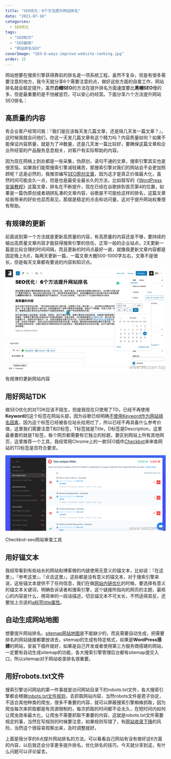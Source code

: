 ```yaml
---
title: "SEO优化：6个方法提升网站排名"
date: "2021-07-18"
categories: 
  - SEO优化
tags: 
  - "SEO知识"
  - "SEO基础"
  - "网站排名SEO"
coverImage: "SEO-6-ways-improve-website-ranking.jpg"
order: 15
---
```


网站想要在搜索引擎获得靠前的排名是一项系统工程，虽然不复杂，但是有很多需要注意的地方，我今天就分享6个需要注意的点，做好这些方面的自查工作，网站排名就会稳定提升，虽然**白帽SEO**的方法在提升排名方面速度要比**黑帽SEO**慢的多，但是最重要的是不怕被惩罚，可以安心的经营。下面分享六个方法提升网站SEO排名：

## 高质量的内容

有企业客户经常问我：『我们是应该每天发几篇文章，还是隔几天发一篇文章？』，这时候我就会问他们，你这一天发几篇文章有这个精力吗？内容质量如何？如果不能保证内容质量，就是为了冲数量，还是几天发一篇比较好，要确保这篇文章和企业所经营的产品服务息息相关，对客户有实际帮助的内容。

因为现在网络上到处都是一些采集，伪原创，语句不通的文章，搜索引擎其实也是很苦恼，如果我们能帮搜索引擎减轻痛苦，那搜索引擎对我们的网站会不会更加照顾呢？这是必然的，我推崇编写[SEO原创文章](https://www.helloyu.top/seo/writing-seo-article/)，因为这才是真正价值最大化，虽然时间可能会久一点，但是也是最安全最长久的方法，比如我写的《[WordPress安装教程](https://www.helloyu.top/seo/wordpress-install-2021/)》这篇文章，排名在不断提升，现在已经在谷歌排到首页第4的位置，如果是一篇伪原创或者胡拼乱凑的文章内容，谷歌是不可能给这样的排名，这篇文章给我带来的好处也显而易见，那就是稳定的点击和访问量，这对于提升网站权重很有帮助。

## 有规律的更新

前面说到第一个方法就是更新高质量的内容，有高质量的内容还是不够，要持续的输出高质量文章内容才能获得搜索引擎的信任，正常一般的企业站点，2天更新一篇是比较合理的时间间隔，而且更新的时间点最好一直，就像我更新文章内容都是固定晚上8点，每两天更新一篇，一篇文章大概500-1000字左右，文章不是很长，但是每天文章都有要说的内容和知识点。

![seo-publish-post-regularly](images/seo-publish-post-regularly-1024x640.png)

有规律的更新网站内容

## 用好网站TDK

做SEO优化的对TDK应该不陌生，但是我现在只使用了TD，已经不再使用**Keyword**的这个标签在网站头部，因为谷歌已经明确[不使用Keyword作为网站排名因素](https://developers.google.com/search/blog/2009/09/google-does-not-use-keywords-meta-tag)，因为这个标签已经被各位站长给用烂了，所以已经不再具备什么参考价值，这里我们需要注意T和D标签，T标签就是Title，D标签是Description，这里最重要的就是T标签，每个网页都需要有它独立的标题，要区别网站上所有其他网页，这里推荐一个工具，我经常用Chrome上的一款SEO插件[Checkbot](https://www.checkbot.io/?utm_source=checkbot-extension&utm_medium=extension&utm_content=home-logo)来审查网站的TD标签是否符合要求。

![checkbot-seo-tools](images/checkbot-seo-tools-1024x482.png)

Checkbot-seo网站审查工具

## 用好锚文本

我经常看到有些站长的网站和博客做的内链使用无意义的锚文本，比如说：『在这里』，『参考这里』，『点击这里』，这些都是没有意义的锚文本，对于搜索引擎来说，这些锚文本提供不了任何信息，我们在做[网站内链优化](https://www.helloyu.top/seo/internal-link-build-seo/)的时候，要选择有意义的锚文本关键词，明确告诉读者和搜索引擎，这个链接所指向的网页的主题，最核心的内容是什么，用简单的一段话描述，切忌锚文本不可太长，不然适得其反，还要加上合适的[a标签title属性](https://www.helloyu.top/seo/anchor-tag-title-seo/)。

## 自动生成网站地图

想要提升网站排名，[sitemap网站地图](https://www.helloyu.top/seo/what-sitemap-is/)是不能缺少的，而且需要自动生成，把需要排名的网站链接都要放进去，sitemap的生成有特定格式，如果是**WordPress搭建**的网站，安装下插件就好，如果是自己开发或者使用第三方服务商搭建的网站，一定要有自动生成sitemap的功能，各大搜索引擎管理后台都有sitemap提交入口，所以sitemap对于网站收录排名很重要。

## 用好robots.txt文件

搜索引擎访问网站的第一件事就是访问网站目录下的robots.txt文件，各大搜索引擎都会根据[robots.txt文件规则](https://www.helloyu.top/seo/robots-seo/)，去抓取网站内容，当然robots文件是君子协定，不适合其他种类的爬虫，很多不重要的内容，就可以屏蔽搜索引擎蜘蛛抓取，因为爬虫每次来抓取都是有资源限制的，每次抓取的时间都不会太久，在短时间内如何让爬虫效率最大化，让爬虫不需要抓取不重要的内容，这就是robots.txt文件需要规定的事，当然在写规则的时候要注意，如果规则写错了，有[网站收录下降](https://www.helloyu.top/seo/robots-mislead-seo/)的风险，当然这个很容易观察出来，及时调整就好。

上面是我分享的6点提升网站排名的方法，可以看看自己网站有没有做好这6方面的内容，以后我还会分享更多提升排名，优化排名的技巧，今天就分享到这，有什么问题可以评论留言。

